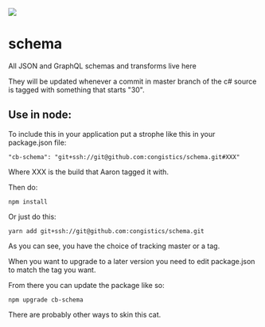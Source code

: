 [![](https://codebuild.us-east-2.amazonaws.com/badges?uuid=eyJlbmNyeXB0ZWREYXRhIjoiODNEZUJjRjBrdUl1VDl6emRxMXB4djVxRmtPdGhhelhrVGFzeERGWUowSS9SYi9yaGZuYnZzcHMyVmNJUlBrUjNGT0NUTFlINTU4bisrZE1KN0J0VzhVPSIsIml2UGFyYW1ldGVyU3BlYyI6ImN5aStZc1BuaDBHOGNHZG4iLCJtYXRlcmlhbFNldFNlcmlhbCI6MX0%3D&branch=master)](https://us-east-2.console.aws.amazon.com/codesuite/codebuild/projects/build-schema-pipeline/history?region=us-east-2)
# schema
All JSON and GraphQL schemas and transforms live here

They will be updated whenever a commit in master branch of the c# source is tagged with something that starts "30". 

## Use in node:

To include this in your application put a strophe like this in your package.json file:

    "cb-schema": "git+ssh://git@github.com:congistics/schema.git#XXX"


Where XXX is the build that Aaron tagged it with.

Then do:

    npm install
    
    
Or just do this:

    yarn add git+ssh://git@github.com:congistics/schema.git   
    
As you can see, you have the choice of tracking master or a tag.      

When you want to upgrade to a later version you need to edit package.json to match the tag you want.

From there you can update the package like so: 

    npm upgrade cb-schema

There are probably other ways to skin this cat.
